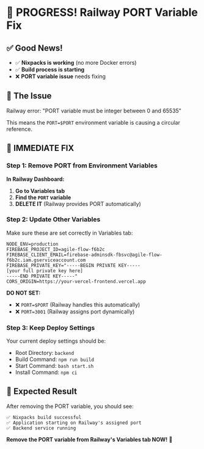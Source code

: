 # 🎉 PROGRESS! Railway PORT Variable Fix

## ✅ Good News!
- ✅ **Nixpacks is working** (no more Docker errors)
- ✅ **Build process is starting**
- ❌ **PORT variable issue** needs fixing

## 🔧 The Issue
Railway error: "PORT variable must be integer between 0 and 65535"

This means the `PORT=$PORT` environment variable is causing a circular reference.

## 🚀 IMMEDIATE FIX

### Step 1: Remove PORT from Environment Variables

**In Railway Dashboard:**

1. **Go to Variables tab**
2. **Find the `PORT` variable**
3. **DELETE IT** (Railway provides PORT automatically)

### Step 2: Update Other Variables

Make sure these are set correctly in Variables tab:

```
NODE_ENV=production
FIREBASE_PROJECT_ID=agile-flow-f6b2c
FIREBASE_CLIENT_EMAIL=firebase-adminsdk-fbsvc@agile-flow-f6b2c.iam.gserviceaccount.com
FIREBASE_PRIVATE_KEY="-----BEGIN PRIVATE KEY-----
[your full private key here]
-----END PRIVATE KEY-----"
CORS_ORIGIN=https://your-vercel-frontend.vercel.app
```

**DO NOT SET:**
- ❌ `PORT=$PORT` (Railway handles this automatically)
- ❌ `PORT=3001` (Railway assigns port dynamically)

### Step 3: Keep Deploy Settings

Your current deploy settings should be:
- Root Directory: `backend`
- Build Command: `npm run build`
- Start Command: `bash start.sh`
- Install Command: `npm ci`

## 🎯 Expected Result

After removing the PORT variable, you should see:
```
✅ Nixpacks build successful
✅ Application starting on Railway's assigned port
✅ Backend service running
```

**Remove the PORT variable from Railway's Variables tab NOW!** 🚀
